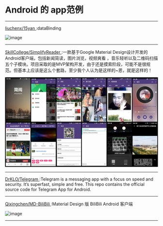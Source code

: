 
# Android 的 app范例


---
[ liuchenx/15yan ](https://github.com/liuchenx/15yan):dataBinding 

![image](https://raw.githubusercontent.com/liuchenx/15yan/master/screenshot/Screenshot1.png)     
 
---
[ SkillCollege/SimplifyReader ](https://github.com/SkillCollege/SimplifyReader):一款基于Google Material Design设计开发的Android客户端，包括新闻简读，图片浏览，视频爽看 ，音乐轻听以及二维码扫描五个子模块。项目采取的是MVP架构开发，由于还是摸索阶段，可能不是很规范。但基本上应该是这么个套路，至少我个人认为是这样的~恩，就是这样的！

![image](https://raw.githubusercontent.com/SkillCollege/server/master/SimplifyReader/images/all_in_one.jpg)     
 
---
[ DrKLO/Telegram ](https://github.com/DrKLO/Telegram):Telegram is a messaging app with a focus on speed and security. It’s superfast, simple and free. This repo contains the official source code for Telegram App for Android.

     
 
---

[ Qixingchen/MD-BiliBili ](https://github.com/Qixingchen/MD-BiliBili):Material Design 版 BiliBili Android 客户端

![image](https://camo.githubusercontent.com/54dcc76e195177a2227d87241d98b343c4fda4c3/687474703a2f2f69342e74696574756b752e636f6d2f636363383737633936666636633335312e706e67)     
 
---